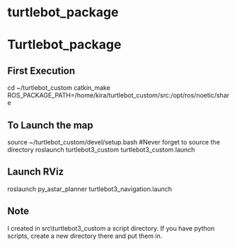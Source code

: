 # turtlebot_package

# Turtlebot_package

## First Execution

cd ~/turtlebot_custom
catkin_make
    ROS_PACKAGE_PATH=/home/kira/turtlebot_custom/src:/opt/ros/noetic/share


## To Launch the map

source ~/turtlebot_custom/devel/setup.bash #Never forget to source the directory
roslaunch turtlebot3_custom turtlebot3_custom.launch


## Launch RViz

roslaunch py_astar_planner turtlebot3_navigation.launch

## Note 

I created in src\turtlebot3_custom a script directory. If you have python scripts, create a new directory there and put them in.
